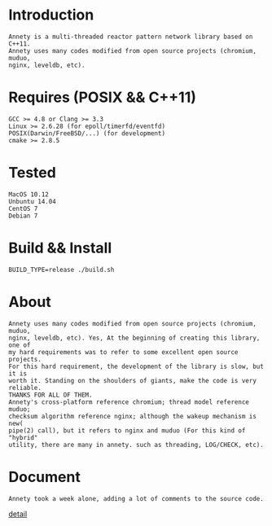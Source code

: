 # Introduction
	Annety is a multi-threaded reactor pattern network library based on C++11.
	Annety uses many codes modified from open source projects (chromium, muduo, 
	nginx, leveldb, etc).

# Requires (POSIX && C++11)
    GCC >= 4.8 or Clang >= 3.3
    Linux >= 2.6.28 (for epoll/timerfd/eventfd)
    POSIX(Darwin/FreeBSD/...) (for development)
    cmake >= 2.8.5

# Tested
	MacOS 10.12
	Unbuntu 14.04
	CentOS 7
	Debian 7

# Build && Install
	BUILD_TYPE=release ./build.sh

# About
	Annety uses many codes modified from open source projects (chromium, muduo, 
	nginx, leveldb, etc). Yes, At the beginning of creating this library, one of 
	my hard requirements was to refer to some excellent open source projects. 
	For this hard requirement, the development of the library is slow, but it is 
	worth it. Standing on the shoulders of giants, make the code is very reliable.
	THANKS FOR ALL OF THEM.
	Annety's cross-platform reference chromium; thread model reference muduo; 
	checksum algorithm reference nginx; although the wakeup mechanism is new(
	pipe(2) call), but it refers to nginx and muduo (For this kind of "hybrid" 
	utility, there are many in annety. such as threading, LOG/CHECK, etc).

# Document
	Annety took a week alone, adding a lot of comments to the source code.
	
[detail](document/README.md)

